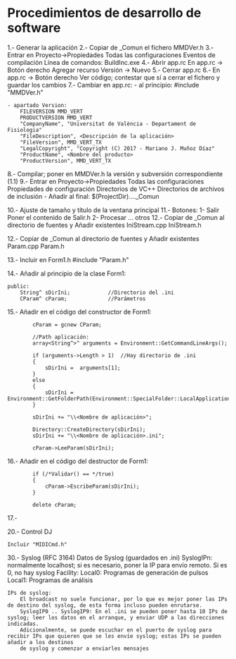 Procedimientos de desarrollo de software
========================================
1.- Generar la aplicación
2.- Copiar de _Comun el fichero MMDVer.h
3.- Entrar en Proyecto->Propiedades
	Todas las configuraciones
		Eventos de compilación
			Línea de comandos: BuildInc.exe
4.- Abrir app.rc
	En app.rc -> Botón derecho
		Agregar recurso
			Versión -> Nuevo
5.- Cerrar app.rc
6.- En app.rc -> Botón derecho
		Ver código; contestar que sí a cerrar el fichero y guardar los cambios
7.- Cambiar en app.rc:
	- al principio:
		#include "MMDVer.h"
	
	- apartado Version:
		FILEVERSION MMD_VERT
		PRODUCTVERSION MMD_VERT
		"CompanyName", "Universitat de València - Departament de Fisiologia"
		"FileDescription", <Descripción de la aplicación>
		"FileVersion", MMD_VERT_TX
		"LegalCopyright", "Copyright (C) 2017 - Mariano J. Muñoz Díaz"
		"ProductName", <Nombre del producto>
		"ProductVersion", MMD_VERT_TX		
8.- Compilar; poner en MMDVer.h la versión y subversión correspondiente (1.1)
9.- Entrar en Proyecto->Propiedades
	Todas las configuraciones
		Propiedades de configuración
			Directorios de VC++
				Directorios de archivos de inclusión
					- Añadir al final: $(ProjectDir)\..\..\_Comun

10.- Ajuste de tamaño y título de la ventana principal
11.- Botones:
	1- Salir
		Poner el contenido de Salir.h
	2- Procesar
	... otros 
12.- Copiar de _Comun al directorio de fuentes y Añadir existentes
	IniStream.cpp
	IniStream.h

12.- Copiar de _Comun al directorio de fuentes y Añadir existentes
	Param.cpp
	Param.h

13.- Incluir en Form1.h
	#include "Param.h"

14.- Añadir al principio de la clase Form1:

	public:
		String^ sDirIni;			//Directorio del .ini
		CParam^	cParam;				//Parámetros

15.- Añadir en el código del constructor de Form1:

			cParam = gcnew CParam;

			//Path aplicación:         
			array<String^>^ arguments = Environment::GetCommandLineArgs();
			
			if (arguments->Length > 1)	//Hay directorio de .ini
			{
				sDirIni =  arguments[1];
			}
			else
			{
				sDirIni = Environment::GetFolderPath(Environment::SpecialFolder::LocalApplicationData);
			}

			sDirIni += "\\<Nombre de aplicación>";

			Directory::CreateDirectory(sDirIni);
			sDirIni += "\\<Nombre de aplicación>.ini";

			cParam->LeeParam(sDirIni);

16.- Añadir en el código del destructor de Form1:

			if (/*Validar() == */true)
			{
				cParam->EscribeParam(sDirIni);
			}

			delete cParam;

17.-

20.- Control DJ

	Incluir "MIDICmd.h"


30.- Syslog (RFC 3164)
	Datos de Syslog (guardados en .ini)
		SyslogIPn: normalmente localhost; si es necesario, poner la IP para envío remoto. Si es 0, no hay syslog
		Facility:
			Local0: Programas de generación de pulsos
			Local1: Programas de análisis

	IPs de syslog:
		El broadcast no suele funcionar, por lo que es mejor poner las IPs de destino del syslog, de esta forma incluso pueden enrutarse.
		SyslogIP0 .. SyslogIP9: En el .ini se pueden poner hasta 10 IPs de syslog; leer los datos en el arranque, y enviar UDP a las direcciones indicadas.
		Adicionalmente, se puede escuchar en el puerto de syslog para recibir IPs que quieren que se les envíe syslog; estas IPs se pueden añadir a los destinos
		de syslog y comenzar a enviarles mensajes
